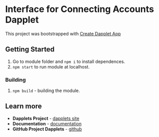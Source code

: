 # Interface for Connecting Accounts Dapplet

This project was bootstrapped with [Create Dapplet App](https://github.com/dapplets/create-dapplet-app)

## Getting Started

1.  Go to module folder and `npm i` to install dependences.
2.  `npm start` to run module at localhost.

### Building

1.  `npm build` - building the module.

## Learn more

-   **Dapplets Project** - [dapplets site](https://dapplets.org/)
-   **Documentation** - [documentation](https://docs.dapplets.org/docs/)
-   **GitHub Project Dapplets** - [github](https://github.com/dapplets)
